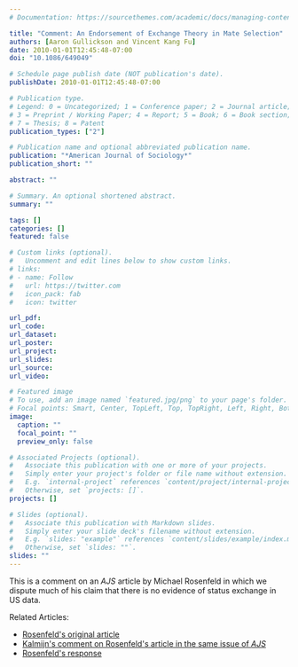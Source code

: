 ```yaml
---
# Documentation: https://sourcethemes.com/academic/docs/managing-content/

title: "Comment: An Endorsement of Exchange Theory in Mate Selection"
authors: [Aaron Gullickson and Vincent Kang Fu]
date: 2010-01-01T12:45:48-07:00
doi: "10.1086/649049"

# Schedule page publish date (NOT publication's date).
publishDate: 2010-01-01T12:45:48-07:00

# Publication type.
# Legend: 0 = Uncategorized; 1 = Conference paper; 2 = Journal article;
# 3 = Preprint / Working Paper; 4 = Report; 5 = Book; 6 = Book section;
# 7 = Thesis; 8 = Patent
publication_types: ["2"]

# Publication name and optional abbreviated publication name.
publication: "*American Journal of Sociology*"
publication_short: ""

abstract: ""

# Summary. An optional shortened abstract.
summary: ""

tags: []
categories: []
featured: false

# Custom links (optional).
#   Uncomment and edit lines below to show custom links.
# links:
# - name: Follow
#   url: https://twitter.com
#   icon_pack: fab
#   icon: twitter

url_pdf:
url_code:
url_dataset:
url_poster:
url_project:
url_slides:
url_source:
url_video:

# Featured image
# To use, add an image named `featured.jpg/png` to your page's folder. 
# Focal points: Smart, Center, TopLeft, Top, TopRight, Left, Right, BottomLeft, Bottom, BottomRight.
image:
  caption: ""
  focal_point: ""
  preview_only: false

# Associated Projects (optional).
#   Associate this publication with one or more of your projects.
#   Simply enter your project's folder or file name without extension.
#   E.g. `internal-project` references `content/project/internal-project/index.md`.
#   Otherwise, set `projects: []`.
projects: []

# Slides (optional).
#   Associate this publication with Markdown slides.
#   Simply enter your slide deck's filename without extension.
#   E.g. `slides: "example"` references `content/slides/example/index.md`.
#   Otherwise, set `slides: ""`.
slides: ""
---
```


This is a comment on an *AJS* article by Michael Rosenfeld in which we dispute much of his claim that there is no evidence of status exchange in US data. 

Related Articles:
* [Rosenfeld's original article](https://doi.org/10.1086/428441)
* [Kalmijn's comment on Rosenfeld's article in the same issue of *AJS*](https://doi.org/10.1086/649050)
* [Rosenfeld's response](https://doi.org/10.1086/649051)
